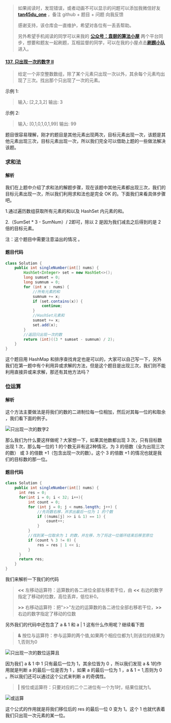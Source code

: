 > 如果阅读时，发现错误，或者动画不可以显示的问题可以添加我微信好友  **[tan45du_one](https://raw.githubusercontent.com/tan45du/tan45du.github.io/master/个人微信.15egrcgqd94w.jpg)** ，备注  github  + 题目 + 问题  向我反馈
>
> 感谢支持，该仓库会一直维护，希望对各位有一丢丢帮助。
>
> 另外希望手机阅读的同学可以来我的 <u>[**公众号：袁厨的算法小屋**](https://raw.githubusercontent.com/tan45du/test/master/微信图片_20210320152235.2pthdebvh1c0.png)</u> 两个平台同步，想要和题友一起刷题，互相监督的同学，可以在我的小屋点击<u>[**刷题小队**](https://raw.githubusercontent.com/tan45du/test/master/微信图片_20210320152235.2pthdebvh1c0.png)</u>进入。 

#### [137. 只出现一次的数字 II](https://leetcode-cn.com/problems/single-number-ii/)

> 给定一个非空整数数组，除了某个元素只出现一次以外，其余每个元素均出现了三次。找出那个只出现了一次的元素。

示例 1:

> 输入: [2,2,3,2]
> 输出: 3

示例 2:

> 输入: [0,1,0,1,0,1,99]
> 输出: 99

题目很容易理解，刚才的题目是其他元素出现两次，目标元素出现一次，该题是其他元素出现三次，目标元素出现一次，所以我们完全可以借助上题的一些做法解决该题。

### 求和法

#### 解析

我们在上题中介绍了求和法的解题步骤，现在该题中其他元素都出现三次，我们的目标元素出现一次，所以我们利用求和法也是完全 OK 的。下面我们来看具体步骤吧。

1.通过遍历数组获取所有元素的和以及 HashSet 内元素的和。

2.（SumSet  *  3  -  SumNum）/ 2即可，除以 2 是因为我们减去之后得到的是 2 倍的目标元素。

注：这个题目中需要注意溢出的情况 。

#### 题目代码

```java
class Solution {
    public int singleNumber(int[] nums) {
        HashSet<Integer> set = new HashSet<>();
        long sumset = 0;
        long sumnum = 0; 
        for (int x : nums) {
            //所有元素的和
            sumnum += x;
            if (set.contains(x)) {
                continue;               
            }  
            //HashSet元素和
            sumset += x;
            set.add(x);
        }
        //返回只出现一次的数
        return (int)((3 * sumset - sumnum) / 2);
    }
}
```

这个题目用 HashMap 和排序查找肯定也是可以的，大家可以自己写一下，另外我们在第一题中有个利用异或求解的方法，但是这个题目是出现三次，我们则不能利用直接异或来求解，那还有其他方法吗？

### 位运算

#### 解析

这个方法主要做法是将我们的数的二进制位每一位相加，然后对其每一位的和取余 ，我们看下面的例子。

![只出现一次的数字2](https://cdn.jsdelivr.net/gh/tan45du/tan45du.github.io.photo@master/photo/只出现一次的数字2.5p4wxbiegxc0.png)

那么我们为什么要这样做呢？大家想一下，如果其他数都出现 3 次，只有目标数出现 1 次，那么每一位的 1 的个数无非有这2种情况，为 3 的倍数（全为出现三次的数） 或 3 的倍数 +1（包含出现一次的数）。这个 3 的倍数 +1 的情况也就是我们的目标数的那一位。

#### 题目代码

```java
class Solution {
    public int singleNumber(int[] nums) {
      int res = 0;
      for(int i = 0; i < 32; i++){
          int count = 0;
          for (int j = 0; j < nums.length; j++) {
              //先将数右移，并求出最后一位为 1 的个数
              if ((nums[j] >> i & 1) == 1) {
                  count++;
              }             
          }
          //找到某一位取余为 1 的数，并左移，为了将这一位循环结束后移至原位
          if (count % 3 != 0) {
              res = res | 1 << i;
          }
      }
      return res;       
    }
}
```

我们来解析一下我们的代码

> **<<**     左移动运算符：运算数的各二进位全部左移若干位，由  **<<**  右边的数字指定了移动的位数，高位丢弃，低位补0。
>
> **>>**     右移动运算符：把">>"左边的运算数的各二进位全部右移若干位，**>>** 右边的数字指定了移动的位数

另外我们的代码中还包含了 a & 1  和  a | 1 这有什么作用呢？继续看下图

> **&**       按位与运算符：参与运算的两个值,如果两个相应位都为1,则该位的结果为1,否则为0



![只出现一次的数位运算且](https://cdn.jsdelivr.net/gh/tan45du/tan45du.github.io.photo@master/photo/只出现一次的数位运算且.vq3lcgv0rbk.png)

因为我们 a & 1 中 1 只有最后一位为 1，其余位皆为 0 ，所以我们发现 a & 1的作用就是判断 a 的最后一位是否为 1 ，如果 a 的最后一位为 1 ，a & 1 = 1,否则为 0 。所以我们还可以通过这个公式来判断 a 的奇偶性。

> **|**        按位或运算符：只要对应的二个二进位有一个为1时，结果位就为1。

![或运算](https://cdn.jsdelivr.net/gh/tan45du/tan45du.github.io.photo@master/photo/或运算.6orep3gsrxc0.png)

这个公式的作用就是将我们移位后的 res 的最后一位 0 变为 1。这个 1 也就代表着我们只出现一次元素的某一位。